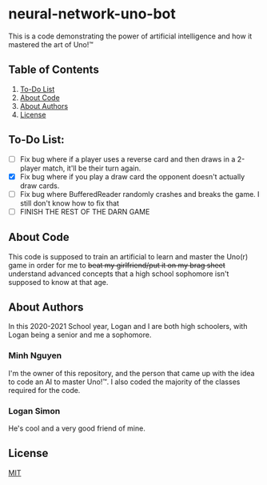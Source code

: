 # neural-network-uno-bot
This is a code demonstrating the power of artificial intelligence and how it mastered the art of Uno!™
## Table of Contents
1. [To-Do List](#to-do-list)
2. [About Code](#about-code)
3. [About Authors](#about-authors)
4. [License](#license)

## To-Do List:
- [ ] Fix bug where if a player uses a reverse card and then draws in a 2-player match, it'll be their turn again.
- [x] Fix bug where if you play a draw card the opponent doesn't actually draw cards.
- [ ] Fix bug where BufferedReader randomly crashes and breaks the game. I still don't know how to fix that  
- [ ] FINISH THE REST OF THE DARN GAME

## About Code
This code is supposed to train an artificial to learn and master the Uno(r) game in order for me
to ~~beat my girlfriend/put it on my brag sheet~~ understand advanced concepts that a high school sophomore isn't supposed
to know at that age.

## About Authors
In this 2020-2021 School year, Logan and I are both high schoolers, with Logan being a senior and me a sophomore.
### Minh Nguyen
I'm the owner of this repository, and the person that came up with the idea to code an AI to master Uno!™. I also coded
the majority of the classes required for the code.
### Logan Simon
He's cool and a very good friend of mine.

## License
[MIT](https://choosealicense.com/licenses/mit/)